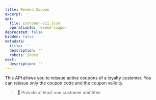 ```yaml
---
title: Resend Coupon
excerpt: ''
api:
  file: customer-v11.json
  operationId: resend-coupon
deprecated: false
hidden: false
metadata:
  title: ''
  description: ''
  robots: index
next:
  description: ''
---
```

This API allows you to reissue active coupons of a loyalty customer. You can reissue only the coupon code and the coupon validity.

> 📘 Provide at least one customer identifier.